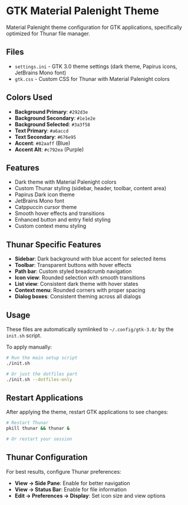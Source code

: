# GTK Material Palenight Theme

Material Palenight theme configuration for GTK applications, specifically optimized for Thunar file manager.

## Files

- `settings.ini` - GTK 3.0 theme settings (dark theme, Papirus icons, JetBrains Mono font)
- `gtk.css` - Custom CSS for Thunar with Material Palenight colors

## Colors Used

- **Background Primary**: `#292d3e`
- **Background Secondary**: `#1e1e2e`
- **Background Selected**: `#3a3f58`
- **Text Primary**: `#a6accd`
- **Text Secondary**: `#676e95`
- **Accent**: `#82aaff` (Blue)
- **Accent Alt**: `#c792ea` (Purple)

## Features

- Dark theme with Material Palenight colors
- Custom Thunar styling (sidebar, header, toolbar, content area)
- Papirus Dark icon theme
- JetBrains Mono font
- Catppuccin cursor theme
- Smooth hover effects and transitions
- Enhanced button and entry field styling
- Custom context menu styling

## Thunar Specific Features

- **Sidebar**: Dark background with blue accent for selected items
- **Toolbar**: Transparent buttons with hover effects
- **Path bar**: Custom styled breadcrumb navigation
- **Icon view**: Rounded selection with smooth transitions
- **List view**: Consistent dark theme with hover states
- **Context menu**: Rounded corners with proper spacing
- **Dialog boxes**: Consistent theming across all dialogs

## Usage

These files are automatically symlinked to `~/.config/gtk-3.0/` by the `init.sh` script.

To apply manually:
```bash
# Run the main setup script
./init.sh

# Or just the dotfiles part
./init.sh --dotfiles-only
```

## Restart Applications

After applying the theme, restart GTK applications to see changes:
```bash
# Restart Thunar
pkill thunar && thunar &

# Or restart your session
```

## Thunar Configuration

For best results, configure Thunar preferences:
- **View → Side Pane**: Enable for better navigation
- **View → Status Bar**: Enable for file information
- **Edit → Preferences → Display**: Set icon size and view options
